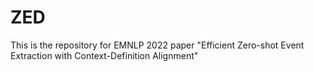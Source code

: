 # ZED
This is the repository for EMNLP 2022 paper "Efficient Zero-shot Event Extraction with Context-Definition Alignment"

